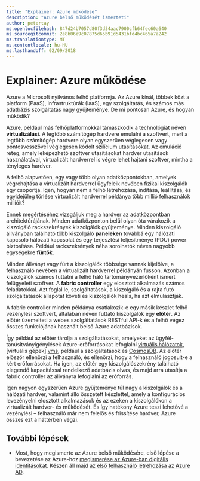 ```yaml
---
title: "Explainer: Azure működése"
description: "Azure belső működését ismerteti"
author: petertay
ms.openlocfilehash: 847d24b7057d80f3d34aac7900cfb64fec60a640
ms.sourcegitcommit: 2e8b06e9c07875d65b91d5431bfd4bc465a7a242
ms.translationtype: MT
ms.contentlocale: hu-HU
ms.lasthandoff: 02/09/2018
---
```

# <a name="explainer-how-does-azure-work"></a>Explainer: Azure működése

Azure a Microsoft nyilvános felhő platformja. Az Azure kínál, többek közt a platform (PaaS), infrastruktúrák (IaaS), egy szolgáltatás, és számos más adatbázis szolgáltatás nagy gyűjteménye. De mi pontosan Azure, és hogyan működik?

Azure, például más felhőplatformokkal támaszkodik a technológiát néven **virtualizálási**. A legtöbb számítógép hardvere emulálni a szoftvert, mert a legtöbb számítógép hardvere olyan egyszerűen véglegesen vagy pontosvesszővel véglegesen kódolt szilícium utasításokat. Az emuláció réteg, amely leképezhető szoftver utasításokat hardver utasítások használatával, virtualizált hardverrel is végre lehet hajtani szoftver, mintha a tényleges hardver.

A felhő alapvetően, egy vagy több olyan adatközpontokban, amelyek végrehajtása a virtualizált hardverrel ügyfeleik nevében fizikai kiszolgálók egy csoportja. Igen, hogyan nem a felhő létrehozása, indítása, leállítása, és egyidejűleg törlése virtualizált hardverrel példánya több millió felhasználók millióit?

Ennek megértéséhez vizsgáljuk meg a hardver az adatközpontban architektúrájának.  Minden adatközponton belül olyan óta várakozik a kiszolgáló rackszekrények kiszolgálók gyűjteménye. Minden kiszolgáló állványban található több kiszolgáló **paneleken** továbbá egy hálózati kapcsoló hálózati kapcsolat és egy terjesztési teljesítménye (PDU) power biztosítása. Például rackszekrények néha sorolhatók néven nagyobb egységekre **fürtök**. 

Minden állványt vagy fürt a kiszolgálók többsége vannak kijelölve, a felhasználó nevében a virtualizált hardverrel példányán fusson. Azonban a kiszolgálók számos futtatni a felhő háló tartományvezérlőként ismert felügyeleti szoftver. A **fabric controller** egy elosztott alkalmazás számos feladatokkal. Azt foglal le, szolgáltatások, a kiszolgáló és a rajta futó szolgáltatások állapotát követi és kiszolgálók heals, ha azt elmulasztják.

A fabric controller minden példánya csatlakozik-e egy másik készlet felhő vezénylési szoftvert, általában néven futtató kiszolgálók egy **előtér**. Az előtér üzemelteti a webes szolgáltatások RESTful API-k és a felhő végez összes funkciójának használt belső Azure adatbázisok. 

Így például az előtér tárolja a szolgáltatásokat, amelyeket az ügyfél-tanúsítványigénylések Azure-erőforrásokat lefoglalni [virtuális hálózatok][vnet], [virtuális gépek] [ vms], például a szolgáltatások és [CosmosDB]. Az előtér először ellenőrzi a felhasználó, és ellenőrzi, hogy a felhasználó jogosult-e a kért erőforrásokat. Ha igen, az előtér egy kiszolgálószekrény található elegendő kapacitással rendelkező adatbázis olvas, és majd arra utasítja a fabric controller az állványra lefoglalni az erőforrás.

Igen nagyon egyszerűen Azure gyűjteménye túl nagy a kiszolgálók és a hálózati hardver, valamint álló összetett készlettel, amely a konfigurációs levezényelni elosztott alkalmazások és az ezeken a kiszolgálókon a virtualizált hardver- és működését. És így hatékony Azure teszi lehetővé a vezénylési – felhasználó már nem felelős és frissítése hardver, Azure összes ezt a háttérben végzi. 

## <a name="next-steps"></a>További lépések

* Most, hogy megismerte az Azure belső működésére, első lépése a bevezetése az Azure-hoz [megismerése az Azure-ban digitális identitásokat](tenant-explainer.md). Készen áll majd [az első felhasználó létrehozása az Azure AD][docs-add-users-to-aad].

<!-- Links -->

[cosmosdb]: /azure/cosmos-db/introduction
[docs-add-users-to-aad]: /azure/active-directory/add-users-azure-active-directory?toc=/azure/architecture/cloud-adoption-guide/toc.json
[vms]: /azure/virtual-machines/
[vnet]: /azure/virtual-network/virtual-networks-overview